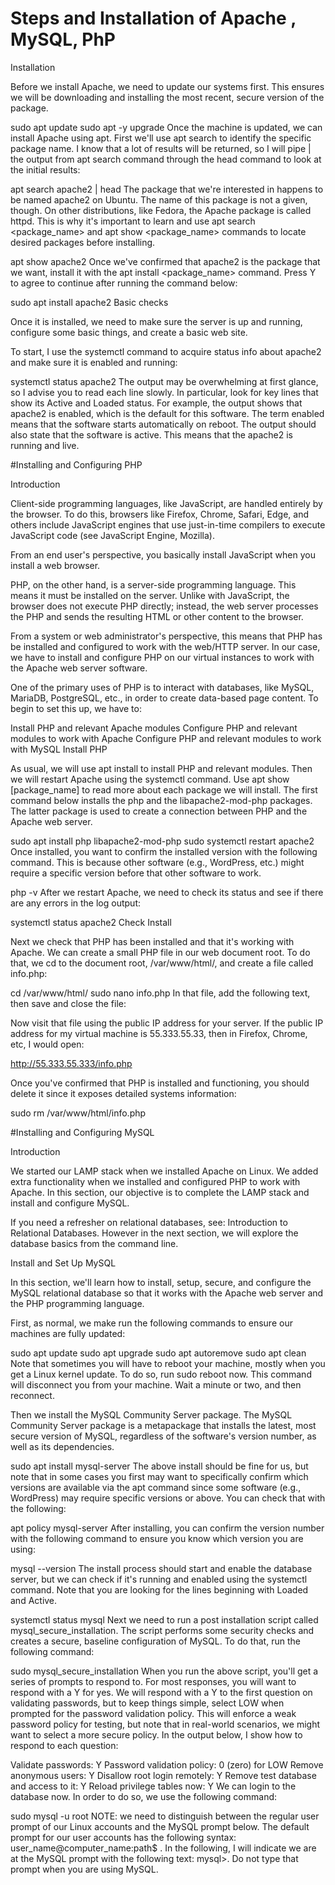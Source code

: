 # Steps and Installation of Apache , MySQL, PhP

Installation

Before we install Apache, we need to update our systems first. This ensures we will be downloading and installing the most recent, secure version of the package.

sudo apt update
sudo apt -y upgrade
Once the machine is updated, we can install Apache using apt. First we'll use apt search to identify the specific package name. I know that a lot of results will be returned, so I will pipe | the output from apt search command through the head command to look at the initial results:

apt search apache2 | head
The package that we're interested in happens to be named apache2 on Ubuntu. The name of this package is not a given, though. On other distributions, like Fedora, the Apache package is called httpd. This is why it's important to learn and use apt search <package_name> and apt show <package_name> commands to locate desired packages before installing.

apt show apache2
Once we've confirmed that apache2 is the package that we want, install it with the apt install <package_name> command. Press Y to agree to continue after running the command below:

sudo apt install apache2
Basic checks

Once it is installed, we need to make sure the server is up and running, configure some basic things, and create a basic web site.

To start, I use the systemctl command to acquire status info about apache2 and make sure it is enabled and running:

systemctl status apache2
The output may be overwhelming at first glance, so I advise you to read each line slowly. In particular, look for key lines that show its Active and Loaded status. For example, the output shows that apache2 is enabled, which is the default for this software. The term enabled means that the software starts automatically on reboot. The output should also state that the software is active. This means that the apache2 is running and live.


#Installing and Configuring PHP

Introduction

Client-side programming languages, like JavaScript, are handled entirely by the browser. To do this, browsers like Firefox, Chrome, Safari, Edge, and others include JavaScript engines that use just-in-time compilers to execute JavaScript code (see JavaScript Engine, Mozilla).

From an end user's perspective, you basically install JavaScript when you install a web browser.

PHP, on the other hand, is a server-side programming language. This means it must be installed on the server. Unlike with JavaScript, the browser does not execute PHP directly; instead, the web server processes the PHP and sends the resulting HTML or other content to the browser.

From a system or web administrator's perspective, this means that PHP has be installed and configured to work with the web/HTTP server. In our case, we have to install and configure PHP on our virtual instances to work with the Apache web server software.

One of the primary uses of PHP is to interact with databases, like MySQL, MariaDB, PostgreSQL, etc., in order to create data-based page content. To begin to set this up, we have to:

Install PHP and relevant Apache modules
Configure PHP and relevant modules to work with Apache
Configure PHP and relevant modules to work with MySQL
Install PHP

As usual, we will use apt install to install PHP and relevant modules. Then we will restart Apache using the systemctl command. Use apt show [package_name] to read more about each package we will install. The first command below installs the php and the libapache2-mod-php packages. The latter package is used to create a connection between PHP and the Apache web server.

sudo apt install php libapache2-mod-php
sudo systemctl restart apache2
Once installed, you want to confirm the installed version with the following command. This is because other software (e.g., WordPress, etc.) might require a specific version before that other software to work.

php -v
After we restart Apache, we need to check its status and see if there are any errors in the log output:

systemctl status apache2
Check Install

Next we check that PHP has been installed and that it's working with Apache. We can create a small PHP file in our web document root. To do that, we cd to the document root, /var/www/html/, and create a file called info.php:

cd /var/www/html/
sudo nano info.php
In that file, add the following text, then save and close the file:

<?php
phpinfo();
?>
Now visit that file using the public IP address for your server. If the public IP address for my virtual machine is 55.333.55.33, then in Firefox, Chrome, etc, I would open:

http://55.333.55.333/info.php

Once you've confirmed that PHP is installed and functioning, you should delete it since it exposes detailed systems information:

sudo rm /var/www/html/info.php




#Installing and Configuring MySQL

Introduction

We started our LAMP stack when we installed Apache on Linux. We added extra functionality when we installed and configured PHP to work with Apache. In this section, our objective is to complete the LAMP stack and install and configure MySQL.

If you need a refresher on relational databases, see: Introduction to Relational Databases. However in the next section, we will explore the database basics from the command line.

Install and Set Up MySQL

In this section, we'll learn how to install, setup, secure, and configure the MySQL relational database so that it works with the Apache web server and the PHP programming language.

First, as normal, we make run the following commands to ensure our machines are fully updated:

sudo apt update
sudo apt upgrade
sudo apt autoremove
sudo apt clean
Note that sometimes you will have to reboot your machine, mostly when you get a Linux kernel update. To do so, run sudo reboot now. This command will disconnect you from your machine. Wait a minute or two, and then reconnect.

Then we install the MySQL Community Server package. The MySQL Community Server package is a metapackage that installs the latest, most secure version of MySQL, regardless of the software's version number, as well as its dependencies.

sudo apt install mysql-server
The above install should be fine for us, but note that in some cases you first may want to specifically confirm which versions are available via the apt command since some software (e.g., WordPress) may require specific versions or above. You can check that with the following:

apt policy mysql-server
After installing, you can confirm the version number with the following command to ensure you know which version you are using:

mysql --version
The install process should start and enable the database server, but we can check if it's running and enabled using the systemctl command. Note that you are looking for the lines beginning with Loaded and Active.

systemctl status mysql 
Next we need to run a post installation script called mysql_secure_installation. The script performs some security checks and creates a secure, baseline configuration of MySQL. To do that, run the following command:

sudo mysql_secure_installation
When you run the above script, you'll get a series of prompts to respond to. For most responses, you will want to respond with a Y for yes. We will respond with a Y to the first question on validating passwords, but to keep things simple, select LOW when prompted for the password validation policy. This will enforce a weak password policy for testing, but note that in real-world scenarios, we might want to select a more secure policy. In the output below, I show how to respond to each question:

Validate passwords: Y
Password validation policy: 0 (zero) for LOW
Remove anonymous users: Y
Disallow root login remotely: Y
Remove test database and access to it: Y
Reload privilege tables now: Y
We can login to the database now. In order to do so, we use the following command:

sudo mysql -u root
NOTE: we need to distinguish between the regular user prompt of our Linux accounts and the MySQL prompt below. The default prompt for our user accounts has the following syntax: user_name@computer_name:path$ . In the following, I will indicate we are at the MySQL prompt with the following text: mysql>. Do not type that prompt when you are using MySQL.
